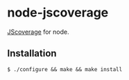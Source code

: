 # node-jscoverage

   [JScoverage](http://siliconforks.com/jscoverage/) for node.

## Installation

    $ ./configure && make && make install

